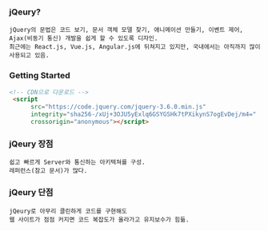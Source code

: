 ### jQeury?
    jQuery의 문법은 코드 보기, 문서 객체 모델 찾기, 애니메이션 만들기, 이벤트 제어, Ajax(비동기 통신) 개발을 쉽게 할 수 있도록 디자인.
    최근에는 React.js, Vue.js, Angular.js에 뒤쳐지고 있지만, 국내에서는 아직까지 많이 사용되고 있음.


### Getting Started
```html
<!-- CDN으로 다운로드 -->
 <script
      src="https://code.jquery.com/jquery-3.6.0.min.js"
      integrity="sha256-/xUj+3OJU5yExlq6GSYGSHk7tPXikynS7ogEvDej/m4="
      crossorigin="anonymous"></script>
```
### jQeury 장점
    쉽고 빠르게 Server와 통신하는 아키텍쳐를 구성.
    레퍼런스(참고 문서)가 많다.

### jQeury 단점
    jQeury로 아무리 클린하게 코드를 구현해도 
    웹 사이트가 점점 커지면 코드 복잡도가 올라가고 유지보수가 힘듦.
